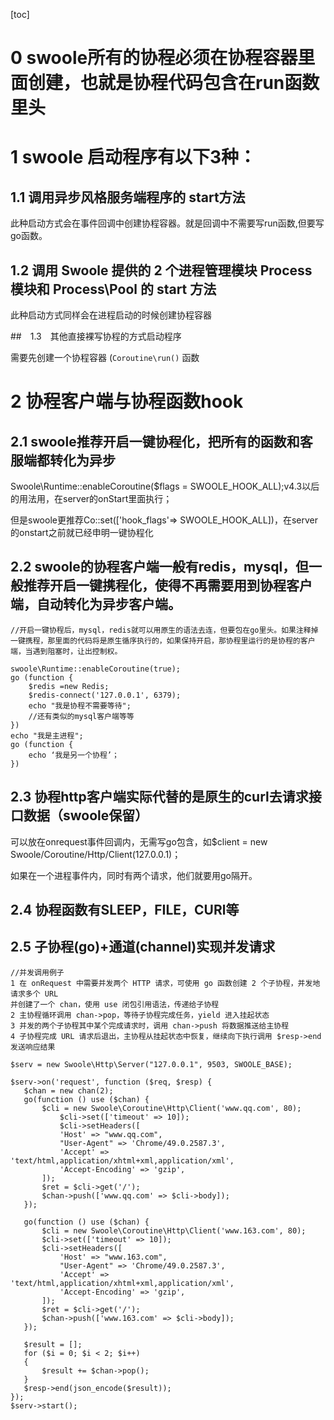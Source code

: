[toc]

# 0 swoole所有的协程必须在协程容器里面创建，也就是协程代码包含在run函数里头

# 1 swoole 启动程序有以下3种：

## 1.1 调用异步风格服务端程序的 start方法

此种启动方式会在事件回调中创建协程容器。就是回调中不需要写run函数,但要写go函数。

## 1.2 调用 Swoole 提供的 2 个进程管理模块 Process 模块和 Process\Pool 的 start 方法

此种启动方式同样会在进程启动的时候创建协程容器

##　1.3　其他直接裸写协程的方式启动程序

需要先创建一个协程容器 (`Coroutine\run()` 函数

# 2 协程客户端与协程函数hook

## 2.1 swoole推荐开启一键协程化，把所有的函数和客服端都转化为异步

Swoole\Runtime::enableCoroutine($flags = SWOOLE_HOOK_ALL);v4.3以后的用法用，在server的onStart里面执行；

但是swoole更推荐Co::set(['hook_flags'=> SWOOLE_HOOK_ALL])，在server的onstart之前就已经申明一键协程化

## 2.2 swoole的协程客户端一般有redis，mysql，但一般推荐开启一键携程化，使得不再需要用到协程客户端，自动转化为异步客户端。

```
//开启一键协程后，mysql，redis就可以用原生的语法去连，但要包在go里头。如果注释掉一键携程，那里面的代码将是原生循序执行的，如果保持开启，那协程里运行的是协程的客户端，当遇到阻塞时，让出控制权。

swoole\Runtime::enableCoroutine(true);
go (function {
	$redis =new Redis;
	$redis-connect('127.0.0.1', 6379);
	echo "我是协程不需要等待";
	//还有类似的mysql客户端等等
})
echo "我是主进程";
go (function {
	echo ‘我是另一个协程’；
})
```
## 2.3 协程http客户端实际代替的是原生的curl去请求接口数据（swoole保留）

可以放在onrequest事件回调内，无需写go包含，如$client = new Swoole/Coroutine/Http/Client(127.0.0.1)；

如果在一个进程事件内，同时有两个请求，他们就要用go隔开。

## 2.4 协程函数有SLEEP，FILE，CURl等

## 2.5 子协程(go)+通道(channel)实现并发请求

 ```
//并发调用例子
1 在 onRequest 中需要并发两个 HTTP 请求，可使用 go 函数创建 2 个子协程，并发地请求多个 URL
并创建了一个 chan，使用 use 闭包引用语法，传递给子协程
2 主协程循环调用 chan->pop，等待子协程完成任务，yield 进入挂起状态
3 并发的两个子协程其中某个完成请求时，调用 chan->push 将数据推送给主协程
4 子协程完成 URL 请求后退出，主协程从挂起状态中恢复，继续向下执行调用 $resp->end 发送响应结果

$serv = new Swoole\Http\Server("127.0.0.1", 9503, SWOOLE_BASE);

$serv->on('request', function ($req, $resp) {
    $chan = new chan(2);
    go(function () use ($chan) {
        $cli = new Swoole\Coroutine\Http\Client('www.qq.com', 80);
            $cli->set(['timeout' => 10]);
            $cli->setHeaders([
            'Host' => "www.qq.com",
            "User-Agent" => 'Chrome/49.0.2587.3',
            'Accept' => 'text/html,application/xhtml+xml,application/xml',
            'Accept-Encoding' => 'gzip',
        ]);
        $ret = $cli->get('/');
        $chan->push(['www.qq.com' => $cli->body]);
    });

    go(function () use ($chan) {
        $cli = new Swoole\Coroutine\Http\Client('www.163.com', 80);
        $cli->set(['timeout' => 10]);
        $cli->setHeaders([
            'Host' => "www.163.com",
            "User-Agent" => 'Chrome/49.0.2587.3',
            'Accept' => 'text/html,application/xhtml+xml,application/xml',
            'Accept-Encoding' => 'gzip',
        ]);
        $ret = $cli->get('/');
        $chan->push(['www.163.com' => $cli->body]);
    });

    $result = [];
    for ($i = 0; $i < 2; $i++)
    {
        $result += $chan->pop();
    }
    $resp->end(json_encode($result));
});
$serv->start();
 ```

